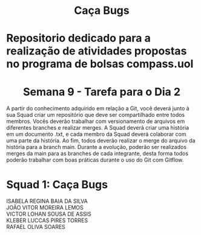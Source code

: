 # <h1 align="center">Caça Bugs</h1>

# Repositorio dedicado para a realização de atividades propostas no programa de bolsas compass.uol

# <h1 align="center">Semana 9 - Tarefa para o Dia 2</h1>

A partir do conhecimento adquirido em relação a Git, você deverá junto à sua Squad criar um repositório que deve ser compartilhado entre todos membros. Vocês deverão trabalhar com versionamento de arquivos em diferentes branches e realizar merges. A Squad deverá criar uma história em um documento .txt, e cada membro da Squad deverá colaborar com uma parte da história. Ao fim, todos deverão realizar o merge do arquivo da história para a branch main. Durante a evolução, poderão ser realizados merges da main para as branches de cada integrante, desta forma todos poderão trabalhar com boas práticas durante o uso do Git com Gitflow.


# Squad 1: Caça Bugs 
   ISABELA REGINA BAIA DA SILVA\
   JOÃO VITOR MOREIRA LEMOS\
   VICTOR LOHAN SOUSA DE ASSIS\
   KLEBER LUCCAS PIRES TORRES\
   RAFAEL OLIVA SOARES
